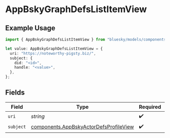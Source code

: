 # AppBskyGraphDefsListItemView

## Example Usage

```typescript
import { AppBskyGraphDefsListItemView } from "bluesky/models/components";

let value: AppBskyGraphDefsListItemView = {
  uri: "https://noteworthy-pigsty.biz/",
  subject: {
    did: "<id>",
    handle: "<value>",
  },
};
```

## Fields

| Field                                                                                            | Type                                                                                             | Required                                                                                         | Description                                                                                      |
| ------------------------------------------------------------------------------------------------ | ------------------------------------------------------------------------------------------------ | ------------------------------------------------------------------------------------------------ | ------------------------------------------------------------------------------------------------ |
| `uri`                                                                                            | *string*                                                                                         | :heavy_check_mark:                                                                               | N/A                                                                                              |
| `subject`                                                                                        | [components.AppBskyActorDefsProfileView](../../models/components/appbskyactordefsprofileview.md) | :heavy_check_mark:                                                                               | N/A                                                                                              |